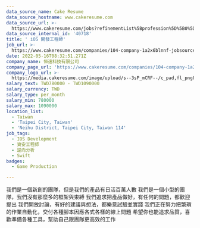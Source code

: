 ```yaml
---
data_source_name: Cake Resume
data_source_hostname: www.cakeresume.com
data_source_url: >-
  https://www.cakeresume.com/jobs?refinementList%5Bprofession%5D%5B0%5D=game-production&range%5Bsalary_range%5D%5Bmin%5D=1000000
data_source_internal_id: '40718'
title: ' iOS 開發工程師'
job_url: >-
  https://www.cakeresume.com/companies/104-company-1a2x6blnnf-jobsource-checkc/jobs/ios-engineer-over-package-obfuscation
date: 2022-05-16T08:32:51.271Z
company_name: 恒遠科技有限公司
company_page_url: 'https://www.cakeresume.com/companies/104-company-1a2x6blnnf-jobsource-checkc'
company_logo_url: >-
  https://media.cakeresume.com/image/upload/s--3sP_mCRF--/c_pad,fl_png8,h_200,w_200/v1632816731/mqcojw2i6smxvsuztxkg.png
salary_text: TWD780000 - TWD1090000
salary_currency: TWD
salary_type: per_month
salary_min: 780000
salary_max: 1090000
location_list:
  - Taiwan
  - 'Taipei City, Taiwan'
  - 'Neihu District, Taipei City, Taiwan 114'
job_tags:
  - IOS Development
  - 資安工程師
  - 逆向分析
  - Swift
badges:
  - Game Production

---
```


我們是一個新創的團隊，但是我們的產品有日活百萬人數 我們是一個小型的團隊，我們沒有那麼多的框架與束縛 我們追求把產品做好，有任何的問題，都歡迎提出 我們開放討論，有好的建議與想法，都樂意試驗並實踐 我們正在努力把繁瑣的作業自動化，交付各種腳本因應各式各樣的線上問題 希望你也能追求品質，喜歡準備各種工具，幫助自己跟團隊更高效的工作